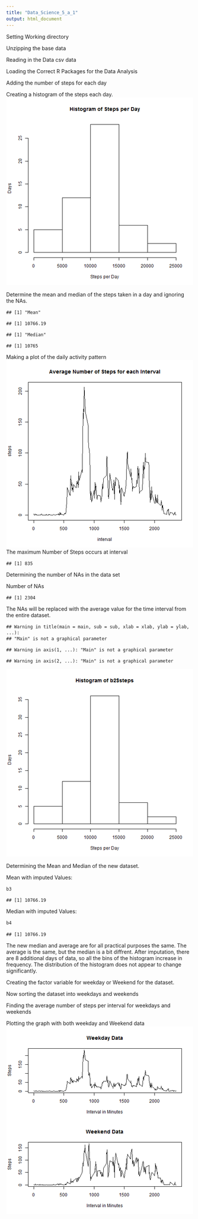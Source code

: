 ```yaml
---
title: "Data_Science_5_a_1"
output: html_document
---
```

Setting Working directory





Unzipping the base data


Reading in the Data csv data


Loading the Correct R Packages for the Data Analysis



Adding the number of steps for each day 


Creating a histogram of the steps each day. 
![plot of chunk unnamed-chunk-6](figure/unnamed-chunk-6-1.png) 




Determine the mean and median of the steps taken in a day and ignoring the NAs.



```
## [1] "Mean"
```

```
## [1] 10766.19
```

```
## [1] "Median"
```

```
## [1] 10765
```











Making a plot of the daily activity pattern
![plot of chunk unnamed-chunk-9](figure/unnamed-chunk-9-1.png) 
The maximum Number of Steps occurs at interval

```
## [1] 835
```


Determining the number of NAs in the data set

Number of NAs


```
## [1] 2304
```

The NAs will be replaced with the average value for the time interval from the entire dataset.


```
## Warning in title(main = main, sub = sub, xlab = xlab, ylab = ylab, ...):
## "Main" is not a graphical parameter
```

```
## Warning in axis(1, ...): "Main" is not a graphical parameter
```

```
## Warning in axis(2, ...): "Main" is not a graphical parameter
```

![plot of chunk unnamed-chunk-13](figure/unnamed-chunk-13-1.png) 









Determining the Mean and Median of the new dataset.

Mean with imputed Values:

```r
b3
```

```
## [1] 10766.19
```
Median with imputed Values:

```r
b4
```

```
## [1] 10766.19
```

The new median and average are for all practical purposes the same. The average
is the same, but the median is a bit diffrent.  After imputation, there are 8
additional days of data, so all the bins of the histogram increase in frequency.
The distribution of the histogram does not appear to change significantly.

Creating the factor variable for weekday or Weekend for the dataset.




Now sorting the dataset into weekdays and weekends


Finding the average number of steps per interval for weekdays and weekends


Plotting the graph with both weekday and Weekend data
![plot of chunk unnamed-chunk-20](figure/unnamed-chunk-20-1.png) 

